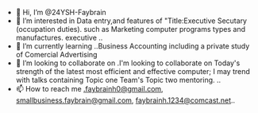 - 👋 Hi, I’m @24YSH-Faybrain
- 👀 I’m interested in Data entry,and features of "Title:Executive Secutary (occupation duties). such as Marketing computer programs types and manufactures. executive ..
- 🌱 I’m currently learning ..Business Accounting including a private study of Comercial Advertising 
- 💞️ I’m looking to collaborate on .I'm looking to collaborate on Today's strength of the latest most efficient and effective computer; I may trend with talks containing Topic one Team's Topic two mentoring. ..
- 📫 How to reach me .faybrainh0@gmail.com, smallbusiness.faybrain@gmail.com, faybrainh.1234@comcast.net..

<!---
24YSH-Faybrain/24YSH-Faybrain is a ✨ special ✨ repository because its `README.md` (this file) appears on your GitHub profile.
You can click the Preview link to take a look at your changes.
--->
